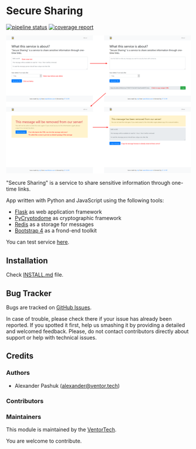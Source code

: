 # Secure Sharing

[![pipeline status](https://git.xpansa.com/alexander.pashuk/secure-sharing/badges/master/pipeline.svg)](https://git.xpansa.com/alexander.pashuk/secure-sharing/commits/master)
[![coverage report](https://git.xpansa.com/alexander.pashuk/secure-sharing/badges/master/coverage.svg)](https://git.xpansa.com/alexander.pashuk/secure-sharing/commits/master)

<a href="/docs/images/screenshots.png"><img src="docs/images/screenshots.png"></a>

"Secure Sharing" is a service to share sensitive information through one-time links.

App written with Python and JavaScript using the following tools:
* [Flask](https://palletsprojects.com/p/flask/) as web application framework
* [PyCryptodome](https://pycryptodome.readthedocs.io/en/latest/index.html) as cryptographic framework
* [Redis](https://redis.io/) as a storage for messages
* [Bootstrap 4](https://getbootstrap.com/) as a frond-end toolkit

You can test service [here](https://share.ventor.tech).

## Installation

Check [INSTALL.md](INSTALL.md) file.

## Bug Tracker

Bugs are tracked on [GitHub Issues](https://github.com/ventor-tech/secure-sharing/issues).

In case of trouble, please check there if your issue has already been reported.
If you spotted it first, help us smashing it by providing a detailed and welcomed
feedback. Please, do not contact contributors directly about support or help
with technical issues.

## Credits

### Authors

* Alexander Pashuk (alexander@ventor.tech)

### Contributors

### Maintainers

This module is maintained by the [VentorTech](https://ventor.tech).

You are welcome to contribute.
